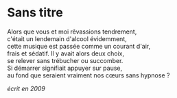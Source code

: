 # Sans titre

Alors que vous et moi rêvassions tendrement,  
c'était un lendemain d'alcool évidemment,  
cette musique est passée comme un courant d'air,  
frais et sédatif. Il y avait alors deux choix,  
se relever sans trébucher ou succomber.  
Si démarrer signifiait appuyer sur pause,  
au fond que seraient vraiment nos cœurs sans hypnose ?

*écrit en 2009*
